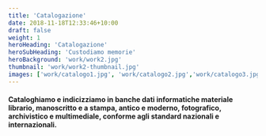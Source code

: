 ```yaml
---
title: 'Catalogazione'
date: 2018-11-18T12:33:46+10:00
draft: false
weight: 1
heroHeading: 'Catalogazione'
heroSubHeading: 'Custodiamo memorie'
heroBackground: 'work/work2.jpg'
thumbnail: 'work/work2-thumbnail.jpg'
images: ['work/catalogo1.jpg', 'work/catalogo2.jpg','work/catalogo3.jpg','work/catalogo4.jpg','work/catalogo5.jpg','work/catalogo6.jpg']
---
```


#### Cataloghiamo e indicizziamo in banche dati informatiche materiale librario, manoscritto e a stampa, antico e moderno, fotografico, archivistico e multimediale, conforme agli standard nazionali e internazionali.
